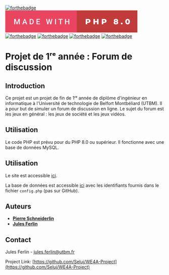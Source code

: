 [![forthebadge](https://forthebadge.com/images/badges/uses-html.svg)](https://forthebadge.com)
[![forthebadge](images/made-with-php-8.0.svg)](https://forthebadge.com)
[![forthebadge](https://forthebadge.com/images/badges/uses-css.svg)](https://forthebadge.com)
[![forthebadge](https://forthebadge.com/images/badges/powered-by-coffee.svg)](https://forthebadge.com)
[![forthebadge](https://forthebadge.com/images/badges/uses-git.svg)](https://forthebadge.com)
[![forthebadge](https://forthebadge.com/images/badges/built-with-love.svg)](https://forthebadge.com)

# Projet de 1ʳᵉ année : Forum de discussion

## Introduction

Ce projet est un projet de fin de 1ʳᵉ année de diplôme d'ingénieur en informatique à l'Université de technologie de Belfort Montbéliard (UTBM). 
Il a pour but de simuler un forum de discussion en ligne. Le sujet du forum est les jeux en général : les jeux de société et les jeux vidéos.

## Utilisation

Le code PHP est prévu pour du PHP 8.0 ou supérieur. Il fonctionne avec une base de données MySQL.

## Utilisation

Le site est accessible [ici](http://chris.ferlin.fr:6969/Projet/).

La base de données est accessible [ici](http://chris.ferlin.fr/phpmyadmin/) avec les identifiants fournis dans le fichier `config.php` (pas sur GitHub).

## Auteurs

*   [**Pierre Schneiderlin**](https://github.com/pschne01/)
*   [**Jules Ferlin**](https://github.com/Seluj/)

## Contact

Jules Ferlin - [jules.ferlin@utbm.fr](mailto:jules.ferlin@utbm.fr)

Project Link: [https://github.com/Seluj/WE4A-Project](https://github.com/Seluj/WE4A-Project)
